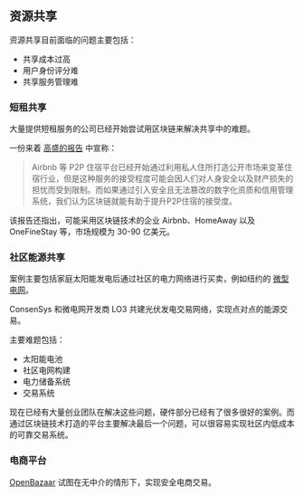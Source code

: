 ## 资源共享

资源共享目前面临的问题主要包括：

* 共享成本过高
* 用户身份评分难
* 共享服务管理难

### 短租共享
大量提供短租服务的公司已经开始尝试用区块链来解决共享中的难题。

一份来着 [高盛的报告](http://book.8btc.com/books/1/gaosheng_blockchain_report/_book/4/1.html) 中宣称：

> Airbnb 等 P2P 住宿平台已经开始通过利用私人住所打造公开市场来变革住宿行业，但是这种服务的接受程度可能会因人们对人身安全以及财产损失的担忧而受到限制。而如果通过引入安全且无法篡改的数字化资质和信用管理系统，我们认为区块链就能有助于提升P2P住宿的接受度。

该报告还指出，可能采用区块链技术的企业 Airbnb、HomeAway 以及 OneFineStay 等，市场规模为 30-90 亿美元。

### 社区能源共享
案例主要包括家庭太阳能发电后通过社区的电力网络进行买卖，例如纽约的 [微型电网](https://www.newscientist.com/article/2079845-blockchain-based-microgrid-gives-power-to-consumers-in-new-york/)。 

ConsenSys 和微电网开发商 LO3 共建光伏发电交易网络，实现点对点的能源交易。 

主要难题包括：

* 太阳能电池
* 社区电网构建
* 电力储备系统
* 交易系统

现在已经有大量创业团队在解决这些问题，硬件部分已经有了很多很好的案例。而通过区块链技术打造的平台主要解决最后一个问题，可以很容易实现社区内低成本的可靠交易系统。

### 电商平台

[OpenBazaar](https://www.openbazaar.org/) 试图在无中介的情形下，实现安全电商交易。